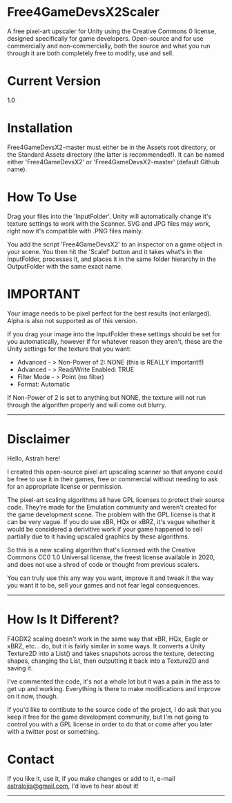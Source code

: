 # Free4GameDevsX2Scaler
A free pixel-art upscaler for Unity using the Creative Commons 0 license, designed specifically for game developers. Open-source and for use commercially and non-commercially, both the source and what you run through it are both completely free to modify, use and sell.

# Current Version
1.0

# Installation
Free4GameDevsX2-master must either be in the Assets root directory, or the Standard Assets
directory (the latter is recommended!). It can be named either 'Free4GameDevsX2' or 
'Free4GameDevsX2-master' (default Github name).

# How To Use
Drag your files into the 'InputFolder'. Unity will automatically change it's texture 
settings to work with the Scanner. SVG and JPG files may work, right now it's compatible with 
.PNG files mainly.

You add the script 'Free4GameDevsX2' to an inspector on a game object in your scene. You then 
hit the 'Scale!' button and it takes what's in the InputFolder, processes it, and places it 
in the same folder hierarchy in the OutputFolder with the same exact name. 

# IMPORTANT
Your image needs to be pixel perfect for the best results (not enlarged). Alpha is also not supported
as of this version.

If you drag your image into the InputFolder these settings should be set for you automatically, 
however if for whatever reason they aren't, these are the Unity settings for the texture
that you want: 

+ Advanced - > Non-Power of 2: NONE  (this is REALLY important!!)
+ Advanced - > Read/Write Enabled: TRUE
+ Filter Mode - > Point (no filter)
+ Format: Automatic

If Non-Power of 2 is set to anything but NONE, the texture will not run through the algorithm properly
and will come out blurry. 

------------------------------------------------------------------------------------------

# Disclaimer
Hello, Astrah here! 

I created this open-source pixel art upscaling scanner so that anyone could be free
to use it in their games, free or commercial without needing to ask for an 
appropriate license or permission. 

The pixel-art scaling algorithms all have GPL licenses to protect their source code. 
They're made for the Emulation community and weren't created for the game development
scene. The problem with the GPL license is that it can be very vague. If you do use 
xBR, HQx or xBRZ, it's vague whether it would be considered a derivitive work if your
game happened to sell partially due to it having upscaled graphics by these algorithms. 

So this is a new scaling algorithm that's licensed with the Creative Commons 
CC0 1.0 Universal license, the freest license available in 2020, and does not use
a shred of code or thought from previous scalers.

You can truly use this any way you want, improve it and tweak it the way you want it to 
be, sell your games and not fear legal consequences.

------------------------------------------------------------------------------------------

# How Is It Different?

F4GDX2 scaling doesn't work in the same way that xBR, HQx, Eagle or xBRZ, etc... do, but it is 
fairly similar in some ways. It converts a Unity
Texture2D into a List<HSLColor>() and takes snapshots across the texture, detecting shapes, 
changing the List, then outputting it back into a Texture2D and saving it.

I've commented the code, it's not a whole lot but it was a pain in the ass to get up
and working. Everything is there to make modifications and improve on it now, though.

If you'd like to contibute to the source code of the project, I do ask that you keep it 
free for the game development community, but I'm not going to control you with a GPL license 
in order to do that or come after you later with a twitter post or something.

# Contact
If you like it, use it, if you make changes or add to it, e-mail astralojia@gmail.com, 
I'd love to hear about it!

------------------------------------------------------------------------------------------
